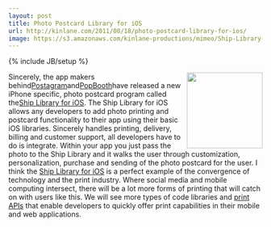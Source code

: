 ```yaml
---
layout: post
title: Photo Postcard Library for iOS
url: http://kinlane.com/2011/08/18/photo-postcard-library-for-ios/
image: https://s3.amazonaws.com/kinlane-productions/mimeo/Ship-Library-for-iOS.png
---
```

{% include JB/setup %}
<img src="https://s3.amazonaws.com/kinlane-productions/mimeo/Ship-Library-for-iOS.png"  width="150" align="right" />
Sincerely, the app makers behind<a title="Postagram" href="http://postagramapp.com/download">Postagram</a>and<a title="PopBooth" href="http://popbooth.com/download">PopBooth</a>have released a new iPhone specific, photo postcard program called the<a title="Ship Library for iOS" href="http://dev.sincerely.com/">Ship Library for iOS</a>.
The Ship Library for iOS allows any developers to add photo printing and postcard functionality to their app using their basic iOS libraries.
Sincerely handles printing, delivery, billing and customer support, all developers have to do is integrate. Within your app you just pass the photo to the Ship Library and it walks the user through customization, personalization, purchase and sending of the photo postcard for the user.
I think the <a title="Ship Library for iOS" href="http://dev.sincerely.com/">Ship Library for iOS</a> is a perfect example of the convergence of technology and the print industry. Where social media and mobile computing intersect, there will be a lot more forms of printing that will catch on with users like this.
We will see more types of code libraries and <a title="print APIs" href="http://developer.mimeo.com">print APIs</a> that enable developers to quickly offer print capabilities in their mobile and web applications.